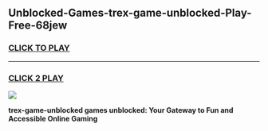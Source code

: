 
## Unblocked-Games-trex-game-unblocked-Play-Free-68jew
<h3>
<a href="https://premium76.site?title=trex-game-unblocked&ref=23A">CLICK TO PLAY</a></h3>
<hr>

<h3>
<a href="https://premium76.site?title=trex-game-unblocked&ref=23A">CLICK 2 PLAY</a>
  
</h3>

<a href="https://premium76.site?title=trex-game-unblocked&ref=23A"><img src="https://clearcache.store/games.png"></a>


**trex-game-unblocked games unblocked: Your Gateway to Fun and Accessible Online Gaming**
